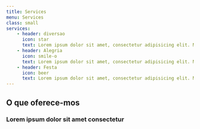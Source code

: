 ```yaml
---
title: Services
menu: Services
class: small
services:
    - header: diversao
      icon: star
      text: Lorem ipsum dolor sit amet, consectetur adipisicing elit. Minima maxime quam architecto quo inventore harum ex magni, dicta impedit.
    - header: Alegria
      icon: smile-o
      text: Lorem ipsum dolor sit amet, consectetur adipisicing elit. Minima maxime quam architecto quo inventore harum ex magni, dicta impedit.
    - header: Festa
      icon: beer
      text: Lorem ipsum dolor sit amet, consectetur adipisicing elit. Minima maxime quam architecto quo inventore harum ex magni, dicta impedit.
---
```


## O que oferece-mos
### Lorem ipsum dolor sit amet consectetur
